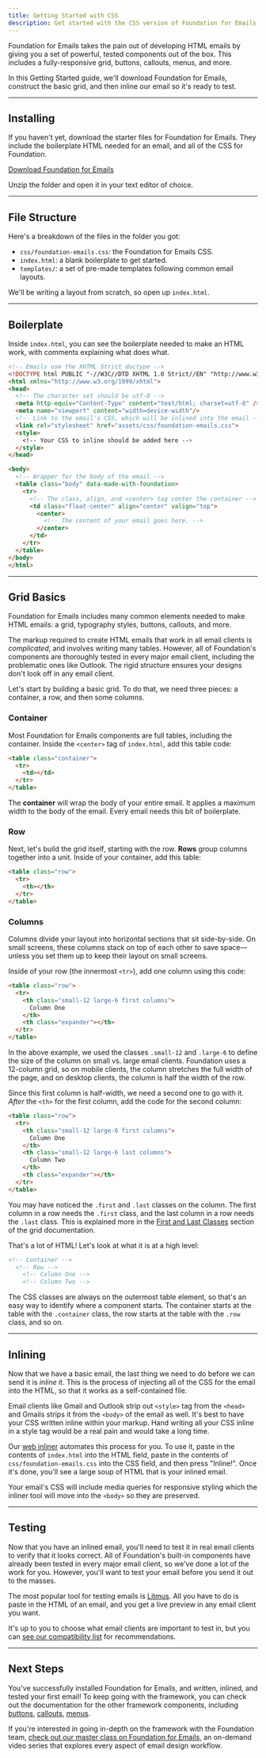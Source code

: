 ```yaml
---
title: Getting Started with CSS
description: Get started with the CSS version of Foundation for Emails.
---
```


Foundation for Emails takes the pain out of developing HTML emails by giving you a set of powerful, tested components out of the box. This includes a fully-responsive grid, buttons, callouts, menus, and more.

In this Getting Started guide, we'll download Foundation for Emails, construct the basic grid, and then inline our email so it's ready to test.

---

## Installing

If you haven't yet, download the starter files for Foundation for Emails. They include the boilerplate HTML needed for an email, and all of the CSS for Foundation.

<a href="https://s3.amazonaws.com/zurb-foundation/foundation-emails.zip" class="large button">Download Foundation for Emails</a>

Unzip the folder and open it in your text editor of choice.

---

## File Structure

Here's a breakdown of the files in the folder you got:

- `css/foundation-emails.css`: the Foundation for Emails CSS.
- `index.html`: a blank boilerplate to get started.
- `templates/`: a set of pre-made templates following common email layouts.

We'll be writing a layout from scratch, so open up `index.html`.

---

## Boilerplate

Inside `index.html`, you can see the boilerplate needed to make an HTML work, with comments explaining what does what.

```html
<!-- Emails use the XHTML Strict doctype -->
<!DOCTYPE html PUBLIC "-//W3C//DTD XHTML 1.0 Strict//EN" "http://www.w3.org/TR/xhtml1/DTD/xhtml1-strict.dtd">
<html xmlns="http://www.w3.org/1999/xhtml">
<head>
  <!-- The character set should be utf-8 -->
  <meta http-equiv="Content-Type" content="text/html; charset=utf-8" />
  <meta name="viewport" content="width=device-width"/>
  <!-- Link to the email's CSS, which will be inlined into the email -->
  <link rel="stylesheet" href="assets/css/foundation-emails.css">
  <style>
    <!-- Your CSS to inline should be added here -->
  </style>
</head>

<body>
  <!-- Wrapper for the body of the email -->
  <table class="body" data-made-with-foundation>
    <tr>
      <!-- The class, align, and <center> tag center the container -->
      <td class="float-center" align="center" valign="top">
        <center>
          <!-- The content of your email goes here. -->
        </center>
      </td>
    </tr>
  </table>
</body>
</html>
```

---

## Grid Basics

Foundation for Emails includes many common elements needed to make HTML emails: a grid, typography styles, buttons, callouts, and more.

The markup required to create HTML emails that work in all email clients is *complicated*, and involves writing many tables. However, all of Foundation's components are thoroughly tested in every major email client, including the problematic ones like Outlook. The rigid structure ensures your designs don't look off in any email client.

Let's start by building a basic grid. To do that, we need three pieces: a container, a row, and then some columns.

### Container

Most Foundation for Emails components are full tables, including the container. Inside the `<center>` tag of `index.html`, add this table code:

```html
<table class="container">
  <tr>
    <td></td>
  </tr>
</table>
```

The **container** will wrap the body of your entire email. It applies a maximum width to the body of the email. Every email needs this bit of boilerplate.

### Row

Next, let's build the grid itself, starting with the row. **Rows** group columns together into a unit. Inside of your container, add this table:

```html
<table class="row">
  <tr>
    <th></th>
  </tr>
</table>
```

### Columns

Columns divide your layout into horizontal sections that sit side-by-side. On small screens, these columns stack on top of each other to save space&mdash;unless you set them up to keep their layout on small screens.

Inside of your row (the innermost `<tr>`), add one column using this code:

```html
<table class="row">
  <tr>
    <th class="small-12 large-6 first columns">
      Column One
    </th>
    <th class="expander"></th>
  </tr>
</table>
```

In the above example, we used the classes `.small-12` and `.large-6` to define the size of the column on small vs. large email clients. Foundation uses a 12-column grid, so on mobile clients, the column stretches the full width of the page, and on desktop clients, the column is half the width of the row.

Since this first column is half-width, we need a second one to go with it. *After* the `<th>` for the first column, add the code for the second column:

```html
<table class="row">
  <tr>
    <th class="small-12 large-6 first columns">
      Column One
    </th>
    <th class="small-12 large-6 last columns">
      Column Two
    </th>
    <th class="expander"></th>
  </tr>
</table>
```

You may have noticed the `.first` and `.last` classes on the column. The first column in a row needs the `.first` class, and the last column in a row needs the `.last` class. This is explained more in the [First and Last Classes](grid.html#first-and-last-classes) section of the grid documentation.

That's a lot of HTML! Let's look at what it is at a high level:

```html
<!-- Container -->
  <!-- Row -->
    <!-- Column One -->
    <!-- Column Two -->
```

The CSS classes are always on the outermost table element, so that's an easy way to identify where a component starts. The container starts at the table with the `.container` class, the row starts at the table with the `.row` class, and so on.

---

## Inlining

Now that we have a basic email, the last thing we need to do before we can send it is *inline* it. This is the process of injecting all of the CSS for the email into the HTML, so that it works as a self-contained file.

Email clients like Gmail and Outlook strip out `<style>` tag from the `<head>` and Gmails strips it from the `<body>` of the email as well. It's best to have your CSS written inline within your markup. Hand writing all your CSS inline in a style tag would be a real pain and would take a long time.

Our [web inliner](http://get.foundation/emails/inliner-v2.html) automates this process for you. To use it, paste in the contents of `index.html` into the HTML field, paste in the contents of `css/foundation-emails.css` into the CSS field, and then press "Inline!". Once it's done, you'll see a large soup of HTML that is your inlined email.

Your email's CSS will include media queries for responsive styling which the inliner tool will move into the `<body>` so they are preserved.

---

## Testing

Now that you have an inlined email, you'll need to test it in real email clients to verify that it looks correct. All of Foundation's built-in components have already been tested in every major email client, so we've done a lot of the work for you. However, you'll want to test your email before you send it out to the masses.

The most popular tool for testing emails is [Litmus](https://litmus.com/). All you have to do is paste in the HTML of an email, and you get a live preview in any email client you want.

It's up to you to choose what email clients are important to test in, but you can [see our compatibility list](compatibility.html) for recommendations.

---

## Next Steps

You've successfully installed Foundation for Emails, and written, inlined, and tested your first email! To keep going with the framework, you can check out the documentation for the other framework components, including [buttons](button.html), [callouts](callout.html), [menus](menu.html).

If you're interested in going in-depth on the framework with the Foundation team, [check out our master class on Foundation for Emails](http://zurb.com/university/responsive-emails-foundation), an on-demand video series that explores every aspect of email design workflow.
